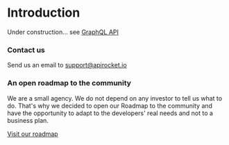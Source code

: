 # Introduction

Under construction... see [GraphQL API](/api)


### Contact us

Send us an email to [support@apirocket.io](mailto:support@apirocket.io)

### An open roadmap to the community

We are a small agency. We do not depend on any investor to tell us what to do. That's why we decided to open our Roadmap to the community and have the opportunity to adapt to the developers' real needs and not to a business plan.

[Visit our roadmap](https://trello.com/b/kDBcgK5P)

